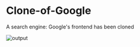 # Clone-of-Google
A search engine: Google's frontend has been cloned

![output](https://user-images.githubusercontent.com/67548404/133110025-485cb7dc-c98b-4090-92fe-a678e565939a.PNG)
